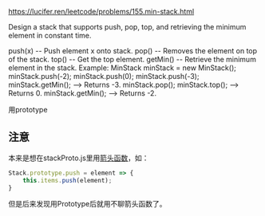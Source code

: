 https://lucifer.ren/leetcode/problems/155.min-stack.html

Design a stack that supports push, pop, top, and retrieving the minimum element in constant time.

push(x) -- Push element x onto stack.
pop() -- Removes the element on top of the stack.
top() -- Get the top element.
getMin() -- Retrieve the minimum element in the stack.
Example:
MinStack minStack = new MinStack();
minStack.push(-2);
minStack.push(0);
minStack.push(-3);
minStack.getMin();   --> Returns -3.
minStack.pop();
minStack.top();      --> Returns 0.
minStack.getMin();   --> Returns -2.

用prototype

## 注意
本来是想在stackProto.js里用<a href = "https://www.w3school.com.cn/html/html_links.asp">箭头函数</a>，如：
```javascript
Stack.prototype.push = element => {
    this.items.push(element);
}
```
但是后来发现用Prototype后就用不聊箭头函数了。